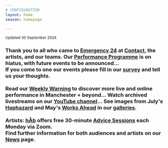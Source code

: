 ```yaml
---
# CONFIGURATION
layout: home
season: homepage

---
```

<small>Updated 30 September 2024</small>        
### Thank you to all who came to [Emergency 24](/current/2024-emergency) at <a href="https://contactmcr.com" target="_blank">Contact</a>, the artists, and our teams. Our [Performance Programme](/current/2024) is on hiatus, with future events to be announced…<br>If you come to one our events please fill in our <a href="https://www.illuminate-data.org.uk/survey/qvprln" target="_blank">survey</a> and tell us your thoughts.<br><br>Read our <a href="https://wordofwarning.posthaven.com" target="_blank">Weekly Warning</a> to discover more live and online performance in Manchester + beyond… Watch archived livestreams on our <a href="https://youtube.com/@warnmcr" target="_blank">YouTube channel</a>… See images from July's [Haphazard](/galleries/2024-haphazard) and May's [Works Ahead](/galleries/2024-woah) in our [galleries](/galleries).<br><br>Artists: [hÅb](/hab) offers free 30-minute [Advice Sessions](/hab/advice) each Monday via Zoom.<br>Find further information for both audiences and artists on our [News](/news) page.
